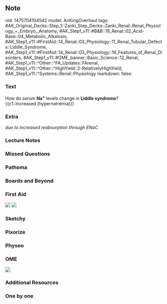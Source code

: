 ## Note
nid: 1475704104542
model: AnKingOverhaul
tags: #AK_Original_Decks::Step_1::Zanki_Step_Decks::Zanki_Renal::Renal_Physiology_+_Embryo,_Anatomy, #AK_Step1_v11::#B&B::19_Renal::02_Acid-Base::04_Metabolic_Alkalosis, #AK_Step1_v11::#FirstAid::14_Renal::03_Physiology::11_Renal_Tubular_Defects::Liddle_Syndrome, #AK_Step1_v11::#FirstAid::14_Renal::03_Physiology::19_Features_of_Renal_Disorders, #AK_Step1_v11::#OME_banner::Basic_Science::12_Renal, #AK_Step1_v11::^Other::^FA_Updates::FArenal, #AK_Step1_v11::^Other::^HighYield::2-RelativelyHighYield, #AK_Step1_v11::^Systems::Renal::Physiology
markdown: false

### Text
<div>
  <div>
    How do serum <b>Na<sup>+</sup></b> levels change in <b>Liddle
    syndrome</b>?
  </div>
  <div>
    {{c1::Increased (hypernatremia)}}
  </div>
</div>

### Extra
<i>due to increased reabsorption through ENaC</i>

### Lecture Notes


### Missed Questions


### Pathoma


### Boards and Beyond


### First Aid
<img src="tmpF0RVMB.png"> <img src="paste-251929896681714.jpg">

### Sketchy


### Pixorize


### Physeo


### OME
<div class="ome-widget">
  <a href="https://onlinemeded.org/spa/renal?ref=anki"><img src=
  "_OME_AnkiFlashcards_Topic_6.png"></a>
</div>

### Additional Resources


### One by one

